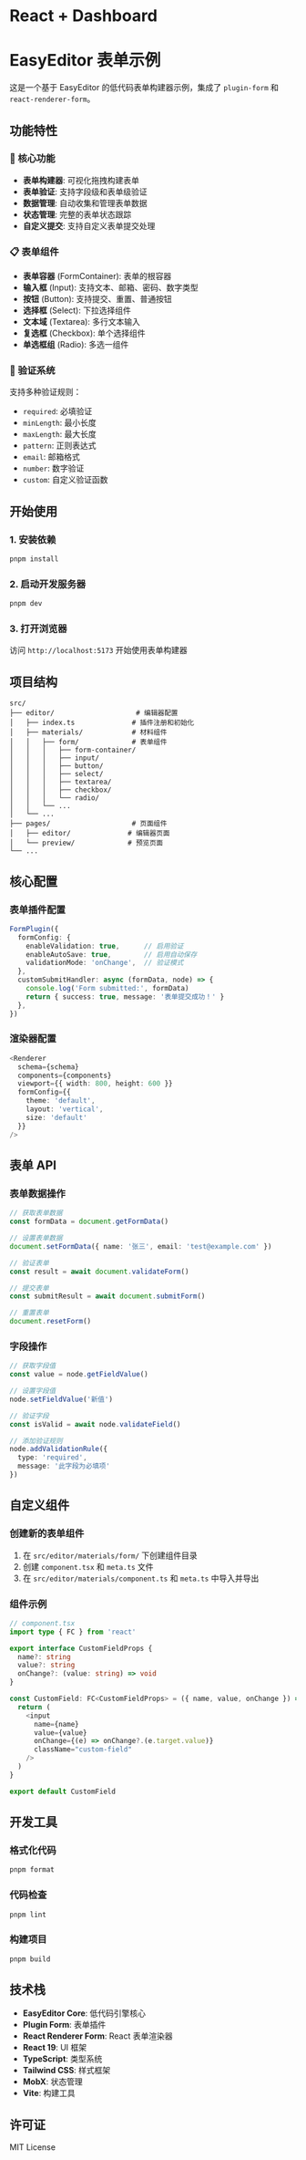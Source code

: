 # React + Dashboard

# EasyEditor 表单示例

这是一个基于 EasyEditor 的低代码表单构建器示例，集成了 `plugin-form` 和 `react-renderer-form`。

## 功能特性

### 🚀 核心功能
- **表单构建器**: 可视化拖拽构建表单
- **表单验证**: 支持字段级和表单级验证
- **数据管理**: 自动收集和管理表单数据
- **状态管理**: 完整的表单状态跟踪
- **自定义提交**: 支持自定义表单提交处理

### 📋 表单组件
- **表单容器** (FormContainer): 表单的根容器
- **输入框** (Input): 支持文本、邮箱、密码、数字类型
- **按钮** (Button): 支持提交、重置、普通按钮
- **选择框** (Select): 下拉选择组件
- **文本域** (Textarea): 多行文本输入
- **复选框** (Checkbox): 单个选择组件
- **单选框组** (Radio): 多选一组件

### 🔧 验证系统
支持多种验证规则：
- `required`: 必填验证
- `minLength`: 最小长度
- `maxLength`: 最大长度
- `pattern`: 正则表达式
- `email`: 邮箱格式
- `number`: 数字验证
- `custom`: 自定义验证函数

## 开始使用

### 1. 安装依赖
```bash
pnpm install
```

### 2. 启动开发服务器
```bash
pnpm dev
```

### 3. 打开浏览器
访问 `http://localhost:5173` 开始使用表单构建器

## 项目结构

```
src/
├── editor/                    # 编辑器配置
│   ├── index.ts              # 插件注册和初始化
│   ├── materials/            # 材料组件
│   │   ├── form/             # 表单组件
│   │   │   ├── form-container/
│   │   │   ├── input/
│   │   │   ├── button/
│   │   │   ├── select/
│   │   │   ├── textarea/
│   │   │   ├── checkbox/
│   │   │   └── radio/
│   │   └── ...
│   └── ...
├── pages/                    # 页面组件
│   ├── editor/              # 编辑器页面
│   └── preview/             # 预览页面
└── ...
```

## 核心配置

### 表单插件配置
```typescript
FormPlugin({
  formConfig: {
    enableValidation: true,      // 启用验证
    enableAutoSave: true,        // 启用自动保存
    validationMode: 'onChange',  // 验证模式
  },
  customSubmitHandler: async (formData, node) => {
    console.log('Form submitted:', formData)
    return { success: true, message: '表单提交成功！' }
  },
})
```

### 渲染器配置
```typescript
<Renderer
  schema={schema}
  components={components}
  viewport={{ width: 800, height: 600 }}
  formConfig={{
    theme: 'default',
    layout: 'vertical',
    size: 'default'
  }}
/>
```

## 表单 API

### 表单数据操作
```typescript
// 获取表单数据
const formData = document.getFormData()

// 设置表单数据
document.setFormData({ name: '张三', email: 'test@example.com' })

// 验证表单
const result = await document.validateForm()

// 提交表单
const submitResult = await document.submitForm()

// 重置表单
document.resetForm()
```

### 字段操作
```typescript
// 获取字段值
const value = node.getFieldValue()

// 设置字段值
node.setFieldValue('新值')

// 验证字段
const isValid = await node.validateField()

// 添加验证规则
node.addValidationRule({
  type: 'required',
  message: '此字段为必填项'
})
```

## 自定义组件

### 创建新的表单组件
1. 在 `src/editor/materials/form/` 下创建组件目录
2. 创建 `component.tsx` 和 `meta.ts` 文件
3. 在 `src/editor/materials/component.ts` 和 `meta.ts` 中导入并导出

### 组件示例
```typescript
// component.tsx
import type { FC } from 'react'

export interface CustomFieldProps {
  name?: string
  value?: string
  onChange?: (value: string) => void
}

const CustomField: FC<CustomFieldProps> = ({ name, value, onChange }) => {
  return (
    <input
      name={name}
      value={value}
      onChange={(e) => onChange?.(e.target.value)}
      className="custom-field"
    />
  )
}

export default CustomField
```

## 开发工具

### 格式化代码
```bash
pnpm format
```

### 代码检查
```bash
pnpm lint
```

### 构建项目
```bash
pnpm build
```

## 技术栈

- **EasyEditor Core**: 低代码引擎核心
- **Plugin Form**: 表单插件
- **React Renderer Form**: React 表单渲染器
- **React 19**: UI 框架
- **TypeScript**: 类型系统
- **Tailwind CSS**: 样式框架
- **MobX**: 状态管理
- **Vite**: 构建工具

## 许可证

MIT License
